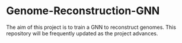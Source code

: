 # Genome-Reconstruction-GNN
The aim of this project is to train a GNN to reconstruct genomes. This repository will be frequently updated as the project advances. 
